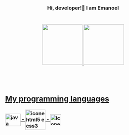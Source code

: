 <h3 align="center">Hi, developer!👋 I am Emanoel<h3>

<br>
<div align="center">
   <a href="https://github.com/Emanoel-Ferreira-LS">
   <img height="130em" src="https://github-readme-stats.vercel.app/api?username=emanoelflsdev&show_icons=true&theme=chartreuse-dark&include_all_commits=true&count_private=true"/>
   <img height="130em" src="https://github-readme-stats.vercel.app/api/top-langs/?username=emanoelflsdev&layout=compact&langs_count=7&theme=highcontrast"/>
</div> 

<br><br>
<div>
  <h2>My programming languages</h2>
    <img align="center" alt="java" height="40" width="50"src="https://cdn-icons-png.flaticon.com/512/226/226777.png"/>
         -
    <img align="center" src="https://upload.wikimedia.org/wikipedia/commons/thumb/1/10/CSS3_and_HTML5_logos_and_wordmarks.svg/791px-CSS3_and_HTML5_logos_and_wordmarks.svg.png" alt="icone html5 e css3" heigth="33" width="65">
         -
     <img align="center" src="https://cdn-icons-png.flaticon.com/512/5968/5968292.png" alt="icone javaScript" heigth="17" width="35">
  </div>
     
<!--
**emanoelflsdev/emanoelflsdev** is a ✨ _special_ ✨ repository because its `README.md` (this file) appears on your GitHub profile.

Here are some ideas to get you started:

- 🔭 I’m currently working on ...
- 🌱 I’m currently learning ...
- 👯 I’m looking to collaborate on ...
- 🤔 I’m looking for help with ...
- 💬 Ask me about ...
- 📫 How to reach me: ...
- 😄 Pronouns: ...
- ⚡ Fun fact: ...
-->
